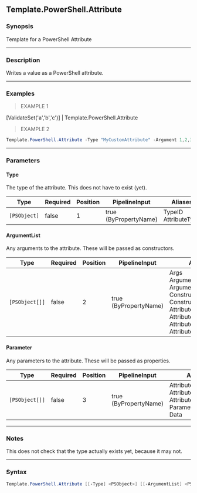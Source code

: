 Template.PowerShell.Attribute
-----------------------------

### Synopsis
Template for a PowerShell Attribute

---

### Description

Writes a value as a PowerShell attribute.

---

### Examples
> EXAMPLE 1

[ValidateSet('a','b','c')] | Template.PowerShell.Attribute
> EXAMPLE 2

```PowerShell
Template.PowerShell.Attribute -Type "MyCustomAttribute" -Argument 1,2,3 -Parameter @{Name='Value';Value='Data'}
```

---

### Parameters
#### **Type**
The type of the attribute.  This does not have to exist (yet).

|Type        |Required|Position|PipelineInput        |Aliases                 |
|------------|--------|--------|---------------------|------------------------|
|`[PSObject]`|false   |1       |true (ByPropertyName)|TypeID<br/>AttributeType|

#### **ArgumentList**
Any arguments to the attribute.  These will be passed as constructors.

|Type          |Required|Position|PipelineInput        |Aliases                                                                                                                                                     |
|--------------|--------|--------|---------------------|------------------------------------------------------------------------------------------------------------------------------------------------------------|
|`[PSObject[]]`|false   |2       |true (ByPropertyName)|Args<br/>Argument<br/>Arguments<br/>Constructor<br/>Constructors<br/>AttributeArgs<br/>AttributeArguments<br/>AttributeConstructor<br/>AttributeConstructors|

#### **Parameter**
Any parameters to the attribute.  These will be passed as properties.

|Type          |Required|Position|PipelineInput        |Aliases                                                                             |
|--------------|--------|--------|---------------------|------------------------------------------------------------------------------------|
|`[PSObject[]]`|false   |3       |true (ByPropertyName)|AttributeData<br/>AttributeParameter<br/>AttributeParameters<br/>Parameters<br/>Data|

---

### Notes
This does not check that the type actually exists yet, because it may not.

---

### Syntax
```PowerShell
Template.PowerShell.Attribute [[-Type] <PSObject>] [[-ArgumentList] <PSObject[]>] [[-Parameter] <PSObject[]>] [<CommonParameters>]
```
